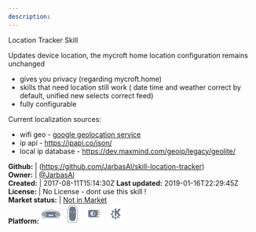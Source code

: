 ```yaml
---
description: 
---
```

Location Tracker Skill

Updates device location, the mycroft home location configuration remains
unchanged

* gives you privacy (regarding mycroft.home)
* skills that need location still work ( date time and weather correct by default, unified new selects correct feed)
* fully configurable

Current localization sources:

* wifi geo - [google geolocation service](https://developers.google.com/maps/documentation/geolocation/get-api-key)
* ip api - https://ipapi.co/json/
* local ip database - https://dev.maxmind.com/geoip/legacy/geolite/

**Github:** | (https://github.com/JarbasAl/skill-location-tracker)  
**Owner:** | [@JarbasAl](https://github.com/JarbasAl)  
**Created:** | 2017-08-11T15:14:30Z  **Last updated:** 2019-01-16T22:29:45Z  
**License:** | No License - dont use this skill !  
**Market status:** | [Not in Market](https://market.mycroft.ai/skill/)  
**Platform:**   ![](.gitbook/assets/mark-1-icon.png)  ![](.gitbook/assets/mark-2-icon.png)  ![](.gitbook/assets/picroft-icon.png)  ![](.gitbook/assets/kde.png)   
